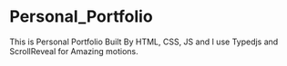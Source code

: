 # Personal_Portfolio
This is Personal Portfolio Built By HTML, CSS, JS and I use Typedjs and ScrollReveal for Amazing motions.
